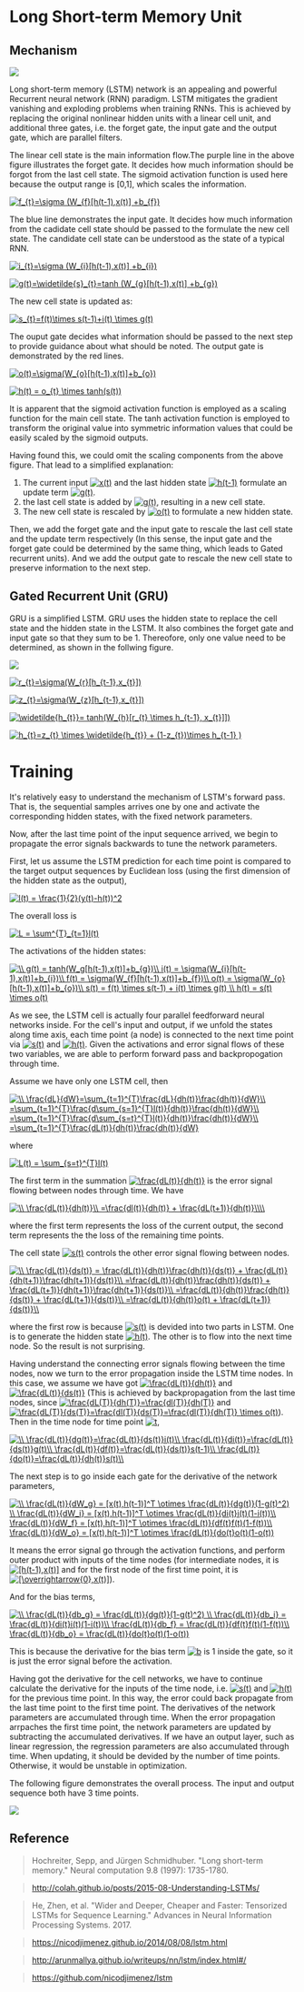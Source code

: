# Long Short-term Memory Unit
## Mechanism

![](https://github.com/ZhichenML/LifePlan/blob/master/Recording/Machine-Learning-Wiki/fig/LSTM.png)

Long short-term memory (LSTM) network is an appealing and powerful Recurrent neural network (RNN) paradigm. LSTM mitigates the gradient vanishing and exploding problems when training RNNs. This is achieved by replacing the original nonlinear hidden units with a linear cell unit, and additional three gates, i.e. the forget gate, the input gate and the output gate, which are parallel filters.

The linear cell state is the main information flow.The purple line in the above figure illustrates the forget gate. It decides how much information should be forgot from the last cell state. The sigmoid activation function is used here because the output range is [0,1], which scales the information.
<!--f_{t}=\sigma (W_{f}[h(t-1),x(t)] +b_{f})-->
<a href="https://www.codecogs.com/eqnedit.php?latex=f_{t}=\sigma&space;(W_{f}[h(t-1),x(t)]&space;&plus;b_{f})" target="_blank"><img src="https://latex.codecogs.com/gif.latex?f_{t}=\sigma&space;(W_{f}[h(t-1),x(t)]&space;&plus;b_{f})" title="f_{t}=\sigma (W_{f}[h(t-1),x(t)] +b_{f})" /></a>

The blue line demonstrates the input gate. It decides how much information from the cadidate cell state should be passed to the formulate the new cell state. The candidate cell state can be understood as the state of a typical RNN.
<!--i_{t}=\sigma (W_{i}[h(t-1),x(t)] +b_{i})-->
<a href="https://www.codecogs.com/eqnedit.php?latex=i_{t}=\sigma&space;(W_{i}[h(t-1),x(t)]&space;&plus;b_{i})" target="_blank"><img src="https://latex.codecogs.com/gif.latex?i_{t}=\sigma&space;(W_{i}[h(t-1),x(t)]&space;&plus;b_{i})" title="i_{t}=\sigma (W_{i}[h(t-1),x(t)] +b_{i})" /></a>
<!--g(t)=\widetilde{s}_{t}=tanh (W_{g}[h(t-1),x(t)] +b_{g})-->
<a href="https://www.codecogs.com/eqnedit.php?latex=g(t)=\widetilde{s}_{t}=tanh&space;(W_{g}[h(t-1),x(t)]&space;&plus;b_{g})" target="_blank"><img src="https://latex.codecogs.com/gif.latex?g(t)=\widetilde{s}_{t}=tanh&space;(W_{g}[h(t-1),x(t)]&space;&plus;b_{g})" title="g(t)=\widetilde{s}_{t}=tanh (W_{g}[h(t-1),x(t)] +b_{g})" /></a>

The new cell state is updated as:
<!--s_{t}=f(t)\times s(t-1)+i(t) \times g(t)-->
<a href="https://www.codecogs.com/eqnedit.php?latex=s_{t}=f(t)\times&space;s(t-1)&plus;i(t)&space;\times&space;g(t)" target="_blank"><img src="https://latex.codecogs.com/gif.latex?s_{t}=f(t)\times&space;s(t-1)&plus;i(t)&space;\times&space;g(t)" title="s_{t}=f(t)\times s(t-1)+i(t) \times g(t)" /></a>

The ouput gate decides what information should be passed to the next step to provide guidance about what should be noted. The output gate is demonstrated by the red lines.
<!--o(t)=\sigma(W_{o}[h(t-1),x(t)]+b_{o})-->
<a href="https://www.codecogs.com/eqnedit.php?latex=o(t)=\sigma(W_{o}[h(t-1),x(t)]&plus;b_{o})" target="_blank"><img src="https://latex.codecogs.com/gif.latex?o(t)=\sigma(W_{o}[h(t-1),x(t)]&plus;b_{o})" title="o(t)=\sigma(W_{o}[h(t-1),x(t)]+b_{o})" /></a>
<!--h(t) = o_{t} \times tanh(s(t))-->
<a href="https://www.codecogs.com/eqnedit.php?latex=h(t)&space;=&space;o_{t}&space;\times&space;tanh(s(t))" target="_blank"><img src="https://latex.codecogs.com/gif.latex?h(t)&space;=&space;o_{t}&space;\times&space;tanh(s(t))" title="h(t) = o_{t} \times tanh(s(t))" /></a>

It is apparent that the sigmoid activation function is employed as a scaling function for the main cell state. The tanh activation function is employed to transform the original value into symmetric information values that could be easily scaled by the sigmoid outputs. 

Having found this, we could omit the scaling components from the above figure. 
That lead to a simplified explanation: 
1. The current input 
<a href="https://www.codecogs.com/eqnedit.php?latex=x(t)" target="_blank"><img src="https://latex.codecogs.com/gif.latex?x(t)" title="x(t)" /></a>
and the last hidden state <a href="https://www.codecogs.com/eqnedit.php?latex=h(t-1)" target="_blank"><img src="https://latex.codecogs.com/gif.latex?h(t-1)" title="h(t-1)" /></a>
formulate an update term <a href="https://www.codecogs.com/eqnedit.php?latex=g(t)" target="_blank"><img src="https://latex.codecogs.com/gif.latex?g(t)" title="g(t)" /></a>.  
2. the last cell state is added by <a href="https://www.codecogs.com/eqnedit.php?latex=g(t)" target="_blank"><img src="https://latex.codecogs.com/gif.latex?g(t)" title="g(t)" /></a>, resulting in a new cell state.
3. The new cell state is rescaled by <a href="https://www.codecogs.com/eqnedit.php?latex=o(t)" target="_blank"><img src="https://latex.codecogs.com/gif.latex?o(t)" title="o(t)" /></a> to formulate a new hidden state.

Then, we add the forget gate and the input gate to rescale the last cell state and the update term respectively (In this sense, the input gate and the forget gate could be determined by the same thing, which leads to Gated recurrent units). And we add the output gate to rescale the new cell state to preserve information to the next step.


## Gated Recurrent Unit (GRU)
GRU is a simplified LSTM. GRU uses the hidden state to replace the cell state and the hidden state in the LSTM. It also combines the forget gate and input gate so that they sum to be 1. Thereofore, only one value need to be determined, as shown in the follwing figure.

![](https://github.com/ZhichenML/LifePlan/blob/master/Recording/Machine-Learning-Wiki/fig/GRU.png)

<!--r_{t}=\sigma(W_{r}[h_{t-1},x_{t}])-->
<a href="https://www.codecogs.com/eqnedit.php?latex=r_{t}=\sigma(W_{r}[h_{t-1},x_{t}])" target="_blank"><img src="https://latex.codecogs.com/gif.latex?r_{t}=\sigma(W_{r}[h_{t-1},x_{t}])" title="r_{t}=\sigma(W_{r}[h_{t-1},x_{t}])" /></a>
<!--z_{t}=\sigma(W_{z}[h_{t-1},x_{t}])-->
<a href="https://www.codecogs.com/eqnedit.php?latex=z_{t}=\sigma(W_{z}[h_{t-1},x_{t}])" target="_blank"><img src="https://latex.codecogs.com/gif.latex?z_{t}=\sigma(W_{z}[h_{t-1},x_{t}])" title="z_{t}=\sigma(W_{z}[h_{t-1},x_{t}])" /></a>
<!--\widetilde{h_{t}}= tanh(W_{h}[r_{t} \times h_{t-1}, x_{t}]])-->
<a href="https://www.codecogs.com/eqnedit.php?latex=\widetilde{h_{t}}=&space;tanh(W_{h}[r_{t}&space;\times&space;h_{t-1},&space;x_{t}]])" target="_blank"><img src="https://latex.codecogs.com/gif.latex?\widetilde{h_{t}}=&space;tanh(W_{h}[r_{t}&space;\times&space;h_{t-1},&space;x_{t}]])" title="\widetilde{h_{t}}= tanh(W_{h}[r_{t} \times h_{t-1}, x_{t}]])" /></a>
<!--h_{t}=z_{t} \times \widetilde{h_{t}} + (1-z_{t})\times h_{t-1} )-->
<a href="https://www.codecogs.com/eqnedit.php?latex=h_{t}=z_{t}&space;\times&space;\widetilde{h_{t}}&space;&plus;&space;(1-z_{t})\times&space;h_{t-1}&space;)" target="_blank"><img src="https://latex.codecogs.com/gif.latex?h_{t}=z_{t}&space;\times&space;\widetilde{h_{t}}&space;&plus;&space;(1-z_{t})\times&space;h_{t-1}&space;)" title="h_{t}=z_{t} \times \widetilde{h_{t}} + (1-z_{t})\times h_{t-1} )" /></a>

# Training

It's relatively easy to understand the mechanism of LSTM's forward pass. That is, the sequential samples arrives one by one and activate the corresponding hidden states, with the fixed network parameters.

Now, after the last time point of the input sequence arrived, we begin to propagate the error signals backwards to tune the network parameters.

First, let us assume the LSTM prediction for each time point is compared to the target output sequences by Euclidean loss (using the first dimension of the hidden state as the output),
<!--l(t) = \frac{1}{2}(y(t)-h(t))^2-->
<a href="https://www.codecogs.com/eqnedit.php?latex=l(t)&space;=&space;\frac{1}{2}(y(t)-h(t))^2" target="_blank"><img src="https://latex.codecogs.com/gif.latex?l(t)&space;=&space;\frac{1}{2}(y(t)-h(t))^2" title="l(t) = \frac{1}{2}(y(t)-h(t))^2" /></a>

The overall loss is 
<!--L = \sum^{T}_{t=1}l(t)-->
<a href="https://www.codecogs.com/eqnedit.php?latex=L&space;=&space;\sum^{T}_{t=1}l(t)" target="_blank"><img src="https://latex.codecogs.com/gif.latex?L&space;=&space;\sum^{T}_{t=1}l(t)" title="L = \sum^{T}_{t=1}l(t)" /></a>

The activations of the hidden states:
<!--\\
g(t) = tanh(W_g[h(t-1),x(t)]+b_{g})\\
i(t) = \sigma(W_{i}[h(t-1),x(t)]+b_{i})\\
f(t) = \sigma(W_{f}[h(t-1),x(t)]+b_{f})\\
o(t) = \sigma(W_{o}[h(t-1),x(t)]+b_{o})\\
s(t) = f(t) \times s(t-1) + i(t) \times g(t) \\
h(t) = s(t) \times o(t)-->
<a href="https://www.codecogs.com/eqnedit.php?latex=\\&space;g(t)&space;=&space;tanh(W_g[h(t-1),x(t)]&plus;b_{g})\\&space;i(t)&space;=&space;\sigma(W_{i}[h(t-1),x(t)]&plus;b_{i})\\&space;f(t)&space;=&space;\sigma(W_{f}[h(t-1),x(t)]&plus;b_{f})\\&space;o(t)&space;=&space;\sigma(W_{o}[h(t-1),x(t)]&plus;b_{o})\\&space;s(t)&space;=&space;f(t)&space;\times&space;s(t-1)&space;&plus;&space;i(t)&space;\times&space;g(t)&space;\\&space;h(t)&space;=&space;s(t)&space;\times&space;o(t)" target="_blank"><img src="https://latex.codecogs.com/gif.latex?\\&space;g(t)&space;=&space;tanh(W_g[h(t-1),x(t)]&plus;b_{g})\\&space;i(t)&space;=&space;\sigma(W_{i}[h(t-1),x(t)]&plus;b_{i})\\&space;f(t)&space;=&space;\sigma(W_{f}[h(t-1),x(t)]&plus;b_{f})\\&space;o(t)&space;=&space;\sigma(W_{o}[h(t-1),x(t)]&plus;b_{o})\\&space;s(t)&space;=&space;f(t)&space;\times&space;s(t-1)&space;&plus;&space;i(t)&space;\times&space;g(t)&space;\\&space;h(t)&space;=&space;s(t)&space;\times&space;o(t)" title="\\ g(t) = tanh(W_g[h(t-1),x(t)]+b_{g})\\ i(t) = \sigma(W_{i}[h(t-1),x(t)]+b_{i})\\ f(t) = \sigma(W_{f}[h(t-1),x(t)]+b_{f})\\ o(t) = \sigma(W_{o}[h(t-1),x(t)]+b_{o})\\ s(t) = f(t) \times s(t-1) + i(t) \times g(t) \\ h(t) = s(t) \times o(t)" /></a>

As we see, the LSTM cell is actually four parallel feedforward neural networks inside. For the cell's input and output, if we unfold the states along time axis, each time point (a node) is connected to the next time point via <a href="https://www.codecogs.com/eqnedit.php?latex=s(t)" target="_blank"><img src="https://latex.codecogs.com/gif.latex?s(t)" title="s(t)" /></a> and <a href="https://www.codecogs.com/eqnedit.php?latex=h(t)" target="_blank"><img src="https://latex.codecogs.com/gif.latex?h(t)" title="h(t)" /></a>. Given the activations and error signal flows of these two variables, we are able to perform forward pass and backpropogation through time.

Assume we have only one LSTM cell, then
<!--\\
\frac{dL}{dW}=\sum_{t=1}^{T}\frac{dL}{dh(t)}\frac{dh(t)}{dW}\\
=\sum_{t=1}^{T}\frac{d\sum_{s=1}^{T}l(t)}{dh(t)}\frac{dh(t)}{dW}\\
=\sum_{t=1}^{T}\frac{d\sum_{s=t}^{T}l(t)}{dh(t)}\frac{dh(t)}{dW}\\
=\sum_{t=1}^{T}\frac{dL(t)}{dh(t)}\frac{dh(t)}{dW}-->
<a href="https://www.codecogs.com/eqnedit.php?latex=\\&space;\frac{dL}{dW}=\sum_{t=1}^{T}\frac{dL}{dh(t)}\frac{dh(t)}{dW}\\&space;=\sum_{t=1}^{T}\frac{d\sum_{s=1}^{T}l(t)}{dh(t)}\frac{dh(t)}{dW}\\&space;=\sum_{t=1}^{T}\frac{d\sum_{s=t}^{T}l(t)}{dh(t)}\frac{dh(t)}{dW}\\&space;=\sum_{t=1}^{T}\frac{dL(t)}{dh(t)}\frac{dh(t)}{dW}" target="_blank"><img src="https://latex.codecogs.com/gif.latex?\\&space;\frac{dL}{dW}=\sum_{t=1}^{T}\frac{dL}{dh(t)}\frac{dh(t)}{dW}\\&space;=\sum_{t=1}^{T}\frac{d\sum_{s=1}^{T}l(t)}{dh(t)}\frac{dh(t)}{dW}\\&space;=\sum_{t=1}^{T}\frac{d\sum_{s=t}^{T}l(t)}{dh(t)}\frac{dh(t)}{dW}\\&space;=\sum_{t=1}^{T}\frac{dL(t)}{dh(t)}\frac{dh(t)}{dW}" title="\\ \frac{dL}{dW}=\sum_{t=1}^{T}\frac{dL}{dh(t)}\frac{dh(t)}{dW}\\ =\sum_{t=1}^{T}\frac{d\sum_{s=1}^{T}l(t)}{dh(t)}\frac{dh(t)}{dW}\\ =\sum_{t=1}^{T}\frac{d\sum_{s=t}^{T}l(t)}{dh(t)}\frac{dh(t)}{dW}\\ =\sum_{t=1}^{T}\frac{dL(t)}{dh(t)}\frac{dh(t)}{dW}" /></a>

where 
<!--L(t) = \sum_{s=t}^{T}l(t)--> 
<a href="https://www.codecogs.com/eqnedit.php?latex=L(t)&space;=&space;\sum_{s=t}^{T}l(t)" target="_blank"><img src="https://latex.codecogs.com/gif.latex?L(t)&space;=&space;\sum_{s=t}^{T}l(t)" title="L(t) = \sum_{s=t}^{T}l(t)" /></a>

The first term in the summation <!--\frac{dL(t)}{dh(t)}--> <a href="https://www.codecogs.com/eqnedit.php?latex=\frac{dL(t)}{dh(t)}" target="_blank"><img src="https://latex.codecogs.com/gif.latex?\frac{dL(t)}{dh(t)}" title="\frac{dL(t)}{dh(t)}" /></a> is the error signal flowing between nodes through time. We have 

<!--\\
\frac{dL(t)}{dh(t)}\\
=\frac{dl(t)}{dh(t)} + \frac{dL(t+1)}{dh(t)}\\\\-->
<a href="https://www.codecogs.com/eqnedit.php?latex=\\&space;\frac{dL(t)}{dh(t)}\\&space;=\frac{dl(t)}{dh(t)}&space;&plus;&space;\frac{dL(t&plus;1)}{dh(t)}\\\\" target="_blank"><img src="https://latex.codecogs.com/gif.latex?\\&space;\frac{dL(t)}{dh(t)}\\&space;=\frac{dl(t)}{dh(t)}&space;&plus;&space;\frac{dL(t&plus;1)}{dh(t)}\\\\" title="\\ \frac{dL(t)}{dh(t)}\\ =\frac{dl(t)}{dh(t)} + \frac{dL(t+1)}{dh(t)}\\\\" /></a>

where the first term represents the loss of the current output, the second term represents the the loss of the remaining time points. 

The cell state <!--s(t)--><a href="https://www.codecogs.com/eqnedit.php?latex=s(t)" target="_blank"><img src="https://latex.codecogs.com/gif.latex?s(t)" title="s(t)" /></a> controls the other error signal flowing between nodes.
<!--\\
\frac{dL(t)}{ds(t)} = \frac{dL(t)}{dh(t)}\frac{dh(t)}{ds(t)} + \frac{dL(t)}{dh(t+1)}\frac{dh(t+1)}{ds(t)}\\
=\frac{dL(t)}{dh(t)}\frac{dh(t)}{ds(t)} + \frac{dL(t+1)}{dh(t+1)}\frac{dh(t+1)}{ds(t)}\\
=\frac{dL(t)}{dh(t)}\frac{dh(t)}{ds(t)} + \frac{dL(t+1)}{ds(t)}\\
=\frac{dL(t)}{dh(t)}o(t) + \frac{dL(t+1)}{ds(t)}\\-->

<a href="https://www.codecogs.com/eqnedit.php?latex=\\&space;\frac{dL(t)}{ds(t)}&space;=&space;\frac{dL(t)}{dh(t)}\frac{dh(t)}{ds(t)}&space;&plus;&space;\frac{dL(t)}{dh(t&plus;1)}\frac{dh(t&plus;1)}{ds(t)}\\&space;=\frac{dL(t)}{dh(t)}\frac{dh(t)}{ds(t)}&space;&plus;&space;\frac{dL(t&plus;1)}{dh(t&plus;1)}\frac{dh(t&plus;1)}{ds(t)}\\&space;=\frac{dL(t)}{dh(t)}\frac{dh(t)}{ds(t)}&space;&plus;&space;\frac{dL(t&plus;1)}{ds(t)}\\&space;=\frac{dL(t)}{dh(t)}o(t)&space;&plus;&space;\frac{dL(t&plus;1)}{ds(t)}\\" target="_blank"><img src="https://latex.codecogs.com/gif.latex?\\&space;\frac{dL(t)}{ds(t)}&space;=&space;\frac{dL(t)}{dh(t)}\frac{dh(t)}{ds(t)}&space;&plus;&space;\frac{dL(t)}{dh(t&plus;1)}\frac{dh(t&plus;1)}{ds(t)}\\&space;=\frac{dL(t)}{dh(t)}\frac{dh(t)}{ds(t)}&space;&plus;&space;\frac{dL(t&plus;1)}{dh(t&plus;1)}\frac{dh(t&plus;1)}{ds(t)}\\&space;=\frac{dL(t)}{dh(t)}\frac{dh(t)}{ds(t)}&space;&plus;&space;\frac{dL(t&plus;1)}{ds(t)}\\&space;=\frac{dL(t)}{dh(t)}o(t)&space;&plus;&space;\frac{dL(t&plus;1)}{ds(t)}\\" title="\\ \frac{dL(t)}{ds(t)} = \frac{dL(t)}{dh(t)}\frac{dh(t)}{ds(t)} + \frac{dL(t)}{dh(t+1)}\frac{dh(t+1)}{ds(t)}\\ =\frac{dL(t)}{dh(t)}\frac{dh(t)}{ds(t)} + \frac{dL(t+1)}{dh(t+1)}\frac{dh(t+1)}{ds(t)}\\ =\frac{dL(t)}{dh(t)}\frac{dh(t)}{ds(t)} + \frac{dL(t+1)}{ds(t)}\\ =\frac{dL(t)}{dh(t)}o(t) + \frac{dL(t+1)}{ds(t)}\\" /></a>

where the first row is because <!--s(t)--> <a href="https://www.codecogs.com/eqnedit.php?latex=s(t)" target="_blank"><img src="https://latex.codecogs.com/gif.latex?s(t)" title="s(t)" /></a> is devided into two parts in LSTM. One is to generate the hidden state <!--h(t)--> <a href="https://www.codecogs.com/eqnedit.php?latex=h(t)" target="_blank"><img src="https://latex.codecogs.com/gif.latex?h(t)" title="h(t)" /></a>. The other is to flow into the next time node. So the result is not surprising.

Having understand the connecting error signals flowing between the time nodes, now we turn to the error propagation inside the LSTM time nodes. In this case, we assume we have got <!--\frac{dL(t)}{dh(t)}--> <a href="https://www.codecogs.com/eqnedit.php?latex=\frac{dL(t)}{dh(t)}" target="_blank"><img src="https://latex.codecogs.com/gif.latex?\frac{dL(t)}{dh(t)}" title="\frac{dL(t)}{dh(t)}" /></a> and <!--\frac{dL(t)}{ds(t)}--> <a href="https://www.codecogs.com/eqnedit.php?latex=\frac{dL(t)}{ds(t)}" target="_blank"><img src="https://latex.codecogs.com/gif.latex?\frac{dL(t)}{ds(t)}" title="\frac{dL(t)}{ds(t)}" /></a> (This is achieved by backpropagation from the last time nodes, since <!--\frac{dL(T)}{dh(T)}=\frac{dl(T)}{dh(T)}--> <a href="https://www.codecogs.com/eqnedit.php?latex=\frac{dL(T)}{dh(T)}=\frac{dl(T)}{dh(T)}" target="_blank"><img src="https://latex.codecogs.com/gif.latex?\frac{dL(T)}{dh(T)}=\frac{dl(T)}{dh(T)}" title="\frac{dL(T)}{dh(T)}=\frac{dl(T)}{dh(T)}" /></a> and <!--\frac{dL(T)}{ds(T)}=\frac{dl(T)}{ds(T)}=\frac{dl(T)}{dh(T)} \times o(t)--> <a href="https://www.codecogs.com/eqnedit.php?latex=\frac{dL(T)}{ds(T)}=\frac{dl(T)}{ds(T)}=\frac{dl(T)}{dh(T)}&space;\times&space;o(t)" target="_blank"><img src="https://latex.codecogs.com/gif.latex?\frac{dL(T)}{ds(T)}=\frac{dl(T)}{ds(T)}=\frac{dl(T)}{dh(T)}&space;\times&space;o(t)" title="\frac{dL(T)}{ds(T)}=\frac{dl(T)}{ds(T)}=\frac{dl(T)}{dh(T)} \times o(t)" /></a>).
Then in the time node for time point <a href="https://www.codecogs.com/eqnedit.php?latex=t" target="_blank"><img src="https://latex.codecogs.com/gif.latex?t" title="t" /></a>,

<!--\\
\frac{dL(t)}{dg(t)}=\frac{dL(t)}{ds(t)}i(t)\\
\frac{dL(t)}{di(t)}=\frac{dL(t)}{ds(t)}g(t)\\
\frac{dL(t)}{df(t)}=\frac{dL(t)}{ds(t)}s(t-1)\\
\frac{dL(t)}{do(t)}=\frac{dL(t)}{dh(t)}s(t)\\-->
<a href="https://www.codecogs.com/eqnedit.php?latex=\\&space;\frac{dL(t)}{dg(t)}=\frac{dL(t)}{ds(t)}i(t)\\&space;\frac{dL(t)}{di(t)}=\frac{dL(t)}{ds(t)}g(t)\\&space;\frac{dL(t)}{df(t)}=\frac{dL(t)}{ds(t)}s(t-1)\\&space;\frac{dL(t)}{do(t)}=\frac{dL(t)}{dh(t)}s(t)\\" target="_blank"><img src="https://latex.codecogs.com/gif.latex?\\&space;\frac{dL(t)}{dg(t)}=\frac{dL(t)}{ds(t)}i(t)\\&space;\frac{dL(t)}{di(t)}=\frac{dL(t)}{ds(t)}g(t)\\&space;\frac{dL(t)}{df(t)}=\frac{dL(t)}{ds(t)}s(t-1)\\&space;\frac{dL(t)}{do(t)}=\frac{dL(t)}{dh(t)}s(t)\\" title="\\ \frac{dL(t)}{dg(t)}=\frac{dL(t)}{ds(t)}i(t)\\ \frac{dL(t)}{di(t)}=\frac{dL(t)}{ds(t)}g(t)\\ \frac{dL(t)}{df(t)}=\frac{dL(t)}{ds(t)}s(t-1)\\ \frac{dL(t)}{do(t)}=\frac{dL(t)}{dh(t)}s(t)\\" /></a>

The next step is to go inside each gate for the derivative of the network parameters,
<!--\\
\frac{dL(t)}{dW_g} = [x(t),h(t-1)]^T \otimes \frac{dL(t)}{dg(t)}(1-g(t)^2) \\
\frac{dL(t)}{dW_i} = [x(t),h(t-1)]^T \otimes \frac{dL(t)}{di(t}i(t)(1-i(t))\\
\frac{dL(t)}{dW_f} = [x(t),h(t-1)]^T \otimes \frac{dL(t)}{df(t}f(t)(1-f(t))\\
\frac{dL(t)}{dW_o} = [x(t),h(t-1)]^T \otimes \frac{dL(t)}{do(t}o(t)(1-o(t))-->
<a href="https://www.codecogs.com/eqnedit.php?latex=\\&space;\frac{dL(t)}{dW_g}&space;=&space;[x(t),h(t-1)]^T&space;\otimes&space;\frac{dL(t)}{dg(t)}(1-g(t)^2)&space;\\&space;\frac{dL(t)}{dW_i}&space;=&space;[x(t),h(t-1)]^T&space;\otimes&space;\frac{dL(t)}{di(t}i(t)(1-i(t))\\&space;\frac{dL(t)}{dW_f}&space;=&space;[x(t),h(t-1)]^T&space;\otimes&space;\frac{dL(t)}{df(t}f(t)(1-f(t))\\&space;\frac{dL(t)}{dW_o}&space;=&space;[x(t),h(t-1)]^T&space;\otimes&space;\frac{dL(t)}{do(t}o(t)(1-o(t))" target="_blank"><img src="https://latex.codecogs.com/gif.latex?\\&space;\frac{dL(t)}{dW_g}&space;=&space;[x(t),h(t-1)]^T&space;\otimes&space;\frac{dL(t)}{dg(t)}(1-g(t)^2)&space;\\&space;\frac{dL(t)}{dW_i}&space;=&space;[x(t),h(t-1)]^T&space;\otimes&space;\frac{dL(t)}{di(t}i(t)(1-i(t))\\&space;\frac{dL(t)}{dW_f}&space;=&space;[x(t),h(t-1)]^T&space;\otimes&space;\frac{dL(t)}{df(t}f(t)(1-f(t))\\&space;\frac{dL(t)}{dW_o}&space;=&space;[x(t),h(t-1)]^T&space;\otimes&space;\frac{dL(t)}{do(t}o(t)(1-o(t))" title="\\ \frac{dL(t)}{dW_g} = [x(t),h(t-1)]^T \otimes \frac{dL(t)}{dg(t)}(1-g(t)^2) \\ \frac{dL(t)}{dW_i} = [x(t),h(t-1)]^T \otimes \frac{dL(t)}{di(t}i(t)(1-i(t))\\ \frac{dL(t)}{dW_f} = [x(t),h(t-1)]^T \otimes \frac{dL(t)}{df(t}f(t)(1-f(t))\\ \frac{dL(t)}{dW_o} = [x(t),h(t-1)]^T \otimes \frac{dL(t)}{do(t}o(t)(1-o(t))" /></a>

It means the error signal go through the activation functions, and perform outer product with inputs of the time nodes (for intermediate nodes, it is <!--[h(t-1),x(t)]--> <a href="https://www.codecogs.com/eqnedit.php?latex=[h(t-1),x(t)]" target="_blank"><img src="https://latex.codecogs.com/gif.latex?[h(t-1),x(t)]" title="[h(t-1),x(t)]" /></a> and for the first node of the first time point, it is <!--[\overrightarrow{0},x(t)]--> <a href="https://www.codecogs.com/eqnedit.php?latex=[\overrightarrow{0},x(t)]" target="_blank"><img src="https://latex.codecogs.com/gif.latex?[\overrightarrow{0},x(t)]" title="[\overrightarrow{0},x(t)]" /></a>). 

And for the bias terms,

<!--\\
\frac{dL(t)}{db_g} = \frac{dL(t)}{dg(t)}(1-g(t)^2) \\
\frac{dL(t)}{db_i} = \frac{dL(t)}{di(t}i(t)(1-i(t))\\
\frac{dL(t)}{db_f} = \frac{dL(t)}{df(t}f(t)(1-f(t))\\
\frac{dL(t)}{db_o} = \frac{dL(t)}{do(t}o(t)(1-o(t))-->
<a href="https://www.codecogs.com/eqnedit.php?latex=\\&space;\frac{dL(t)}{db_g}&space;=&space;\frac{dL(t)}{dg(t)}(1-g(t)^2)&space;\\&space;\frac{dL(t)}{db_i}&space;=&space;\frac{dL(t)}{di(t}i(t)(1-i(t))\\&space;\frac{dL(t)}{db_f}&space;=&space;\frac{dL(t)}{df(t}f(t)(1-f(t))\\&space;\frac{dL(t)}{db_o}&space;=&space;\frac{dL(t)}{do(t}o(t)(1-o(t))" target="_blank"><img src="https://latex.codecogs.com/gif.latex?\\&space;\frac{dL(t)}{db_g}&space;=&space;\frac{dL(t)}{dg(t)}(1-g(t)^2)&space;\\&space;\frac{dL(t)}{db_i}&space;=&space;\frac{dL(t)}{di(t}i(t)(1-i(t))\\&space;\frac{dL(t)}{db_f}&space;=&space;\frac{dL(t)}{df(t}f(t)(1-f(t))\\&space;\frac{dL(t)}{db_o}&space;=&space;\frac{dL(t)}{do(t}o(t)(1-o(t))" title="\\ \frac{dL(t)}{db_g} = \frac{dL(t)}{dg(t)}(1-g(t)^2) \\ \frac{dL(t)}{db_i} = \frac{dL(t)}{di(t}i(t)(1-i(t))\\ \frac{dL(t)}{db_f} = \frac{dL(t)}{df(t}f(t)(1-f(t))\\ \frac{dL(t)}{db_o} = \frac{dL(t)}{do(t}o(t)(1-o(t))" /></a>

This is because the derivative for the bias term <a href="https://www.codecogs.com/eqnedit.php?latex=b" target="_blank"><img src="https://latex.codecogs.com/gif.latex?b" title="b" /></a> is 1 inside the gate, so it is just the error signal before the activation.

Having got the derivative for the cell networks, we have to continue calculate the derivative for the inputs of the time node, i.e. <a href="https://www.codecogs.com/eqnedit.php?latex=s(t)" target="_blank"><img src="https://latex.codecogs.com/gif.latex?s(t)" title="s(t)" /></a> and <a href="https://www.codecogs.com/eqnedit.php?latex=h(t)" target="_blank"><img src="https://latex.codecogs.com/gif.latex?h(t)" title="h(t)" /></a> for the previous time point. In this way, the error could back propagate from the last time point to the first time point. The derivatives of the network parameters are accumulated through time. When the error propagation arrpaches the first time point, the network parameters are updated by subtracting the accumulated derivatives. If we have an output layer, such as linear regression, the regression parameters are also accumulated through time. When updating, it should be devided by the number of time points. Otherwise, it would be unstable in optimization.

The following figure demonstrates the overall process. The input and output sequence both have 3 time points.

![](https://github.com/ZhichenML/LifePlan/blob/master/Recording/Machine-Learning-Wiki/fig/BPTT.png)





## Reference

> Hochreiter, Sepp, and Jürgen Schmidhuber. "Long short-term memory." Neural computation 9.8 (1997): 1735-1780.

> http://colah.github.io/posts/2015-08-Understanding-LSTMs/

> He, Zhen, et al. "Wider and Deeper, Cheaper and Faster: Tensorized LSTMs for Sequence Learning." Advances in Neural Information Processing Systems. 2017.

> https://nicodjimenez.github.io/2014/08/08/lstm.html

> http://arunmallya.github.io/writeups/nn/lstm/index.html#/

> https://github.com/nicodjimenez/lstm
